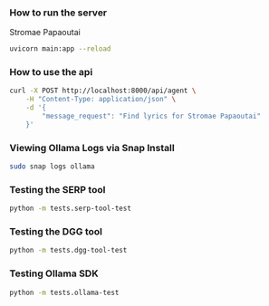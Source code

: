 ### How to run the server

Stromae Papaoutai

```sh
uvicorn main:app --reload
```

### How to use the api

```sh
curl -X POST http://localhost:8000/api/agent \
    -H "Content-Type: application/json" \
    -d '{
        "message_request": "Find lyrics for Stromae Papaoutai"
    }'
```

### Viewing Ollama Logs via Snap Install

```sh
sudo snap logs ollama
```

### Testing the SERP tool

```sh
python -m tests.serp-tool-test
```

### Testing the DGG tool

```sh
python -m tests.dgg-tool-test
```

### Testing Ollama SDK

```sh
python -m tests.ollama-test
```
